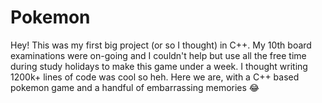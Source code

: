 # Pokemon

Hey! This was my first big project (or so I thought) in C++. My 10th board examinations were on-going and I couldn't help but use all the free time during study holidays to make this game under a week. I thought writing 1200k+ lines of code was cool so heh. Here we are, with a C++ based pokemon game and a handful of embarrassing memories 😂